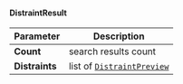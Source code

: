#### DistraintResult
| Parameter | Description |
| ----------- | ----------- |
| **Count** | search results count |
| **Distraints** | list of [`DistraintPreview`](DistraintPreview#) |
